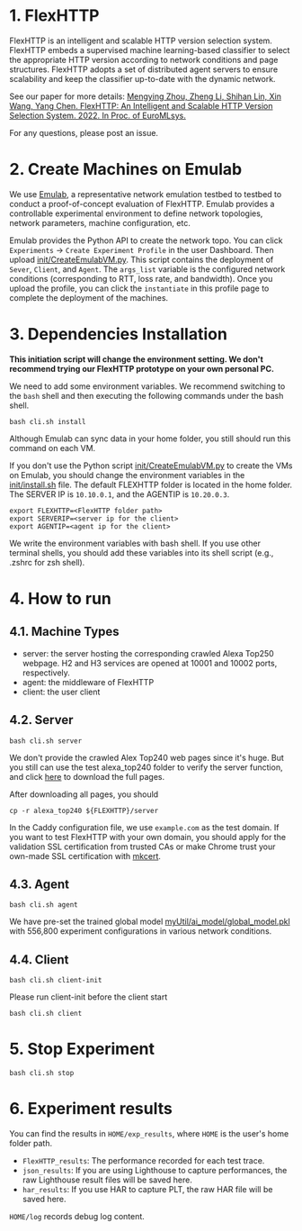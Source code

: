 # 1. FlexHTTP
FlexHTTP is an intelligent and scalable HTTP version selection system. FlexHTTP embeds a supervised machine learning-based classifier to select the appropriate HTTP version according to network conditions and page structures. FlexHTTP adopts a set of distributed agent servers to ensure scalability and keep the classifier up-to-date with the dynamic network. 

See our paper for more details: [Mengying Zhou, Zheng Li, Shihan Lin, Xin Wang, Yang Chen. FlexHTTP: An Intelligent and Scalable HTTP Version Selection System. 2022. In Proc. of EuroMLsys.](https://doi.org/10.1145/3517207.3526972)

For any questions, please post an issue.


# 2. Create Machines on Emulab
We use [Emulab](https://www.emulab.net/portal/frontpage.php), a representative network emulation testbed to testbed to conduct a proof-of-concept evaluation of FlexHTTP. Emulab provides a controllable experimental environment to define network topologies, network parameters, machine configuration, etc.

Emulab provides the Python API to create the network topo. You can click `Experiments` -> `Create Experiment Profile` in the user Dashboard. Then upload [init/CreateEmulabVM.py](init/CreateEmulabVM.py). This script contains the deployment of `Sever`, `Client`, and `Agent`. The `args_list` variable is the configured network conditions (corresponding to RTT, loss rate, and bandwidth). Once you upload the profile, you can click the `instantiate` in this profile page to complete the deployment of the machines. 


# 3. Dependencies Installation 
**This initiation script will change the environment setting. We don't recommend trying our FlexHTTP prototype on your own personal PC.**

We need to add some environment variables. We recommend switching to the `bash` shell and then executing the following commands under the bash shell.
```shell
bash cli.sh install
```
Although Emulab can sync data in your home folder, you still should run this command on each VM.

If you don't use the Python script [init/CreateEmulabVM.py](init/CreateEmulabVM.py) to create the VMs on Emulab, you should change the environment variables in the [init/install.sh](init/install.sh) file. The default FLEXHTTP folder is located in the home folder. The SERVER IP is `10.10.0.1`, and the AGENTIP is `10.20.0.3`.
```
export FLEXHTTP=<FlexHTTP folder path>
export SERVERIP=<server ip for the client>
export AGENTIP=<agent ip for the client>
```
We write the environment variables with bash shell. If you use other terminal shells, you should add these variables into its shell script (e.g., .zshrc for zsh shell). 

# 4. How to run

## 4.1. Machine Types
- server: the server hosting the corresponding crawled Alexa Top250 webpage. H2 and H3 services are opened at 10001 and 10002 ports, respectively.
- agent: the middleware of FlexHTTP 
- client: the user client


## 4.2. Server
```
bash cli.sh server
```

We don't provide the crawled Alex Top240 web pages since it's huge. But you still can use the test alexa_top240 folder to verify the server function, and click [here](https://doi.org/10.5281/zenodo.6378149) to download the full pages.

After downloading all pages, you should
```
cp -r alexa_top240 ${FLEXHTTP}/server
```

In the Caddy configuration file, we use `example.com` as the test domain. If you want to test FlexHTTP with your own domain, you should apply for the validation SSL certification from trusted CAs or make Chrome trust your own-made SSL certification with [mkcert](https://github.com/FiloSottile/mkcert).



## 4.3. Agent
```
bash cli.sh agent
```

We have pre-set the trained global model [myUtil/ai_model/global_model.pkl](myUtil/ai_model/global_model.pkl) with 556,800 experiment configurations in various network conditions.

## 4.4. Client
```
bash cli.sh client-init
```
Please run client-init before the client start


```
bash cli.sh client
```


# 5. Stop Experiment 
```
bash cli.sh stop
```

# 6. Experiment results
You can find the results in `HOME/exp_results`, where `HOME` is the user's home folder path.
- `FlexHTTP_results`: The performance recorded for each test trace.
- `json_results`: If you are using Lighthouse to capture performances, the raw Lighthouse result files will be saved here.
- `har_results`: If you use HAR to capture PLT, the raw HAR file will be saved here.

`HOME/log` records debug log content.